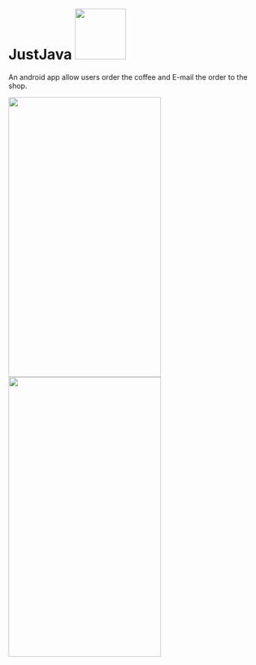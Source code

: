 # JustJava <img width="100" height="100" src="https://user-images.githubusercontent.com/35917416/46583115-35171880-ca84-11e8-8708-0f96d8f71f87.jpg">
An android app allow users order the coffee and E-mail the order to the shop. 

<img width="300" height="550" src="https://user-images.githubusercontent.com/35917416/46583106-1add3a80-ca84-11e8-9d41-fd4bc699f77f.jpg">        <img width="300" height="550" src="https://user-images.githubusercontent.com/35917416/46583102-0bf68800-ca84-11e8-9a62-874a8b3ca55f.jpg">


